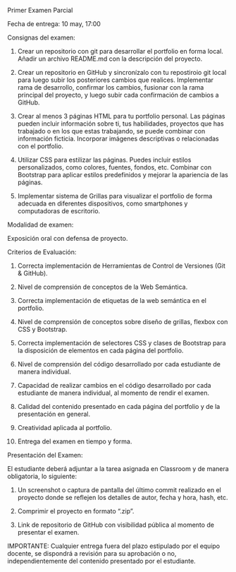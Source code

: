 Primer Examen Parcial

Fecha de entrega: 10 may, 17:00

Consignas del examen:

1) Crear un repositorio con git para desarrollar el portfolio en forma local. Añadir un archivo README.md con la descripción del proyecto.

2) Crear un repositorio en GitHub y sincronízalo con tu repostiroio git local para luego subir los posteriores cambios que realices.
Implementar rama de desarrollo, confirmar los cambios, fusionar con la rama principal del proyecto, y luego subir cada confirmación
de cambios a GitHub.

3) Crear al menos 3 páginas HTML para tu portfolio personal. Las páginas pueden incluir información sobre ti, tus habilidades, proyectos que has trabajado o en los que estas trabajando, se puede combinar con información ficticia. Incorporar imágenes descriptivas o relacionadas con el portfolio.

4) Utilizar CSS para estilizar las páginas. Puedes incluir estilos personalizados, como colores, fuentes, fondos, etc. Combinar con Bootstrap para aplicar estilos predefinidos y mejorar la apariencia de las páginas.

5) Implementar sistema de Grillas para visualizar el portfolio de forma adecuada en diferentes dispositivos, como smartphones y computadoras de escritorio.

Modalidad de examen:

Exposición oral con defensa de proyecto.

Criterios de Evaluación:

1.  Correcta implementación de Herramientas de Control de Versiones (Git & GitHub).

2.  Nivel de comprensión de conceptos de la Web Semántica.

3.  Correcta implementación de etiquetas de la web semántica en el portfolio.

4.  Nivel de comprensión de conceptos sobre diseño de grillas, flexbox con CSS y Bootstrap.

5.  Correcta implementación de selectores CSS y clases de Bootstrap para la disposición de elementos en cada página del
portfolio.

6.  Nivel de comprensión del código desarrollado por cada estudiante de manera individual.

7.  Capacidad de realizar cambios en el código desarrollado por cada estudiante de manera individual, al momento de rendir el examen.

8.  Calidad del contenido presentado en cada página del portfolio y de la presentación en general.

9.  Creatividad aplicada al portfolio.

10.  Entrega del examen en tiempo y forma.

Presentación del Examen:

El estudiante deberá adjuntar a la tarea asignada en Classroom y de manera obligatoria, lo
siguiente:

1)   Un screenshot o captura de pantalla del último commit realizado en el proyecto donde se reflejen los detalles de autor,
fecha y hora, hash, etc.

2)   Comprimir el proyecto en formato “.zip”.

3)   Link de repositorio de GitHub con visibilidad pública al momento de presentar el examen.

IMPORTANTE:
Cualquier entrega fuera del plazo estipulado por el equipo docente, se dispondrá a revisión para su aprobación o no, independientemente del contenido presentado por el estudiante.